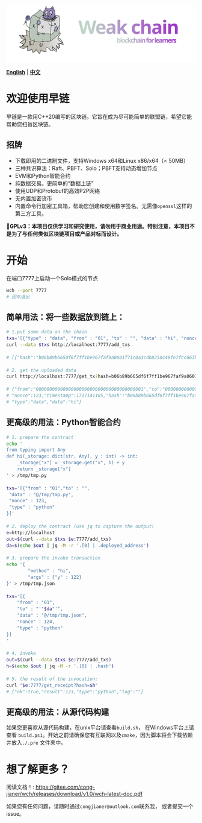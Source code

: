 ![Logo](./weak/doc/logo.svg)

[**English**](./README.md) | [**中文**](./README_CN.md)

<!-- # Welcome to Weak chain -->
# 欢迎使用早链
<!-- *Weak chain* is a blockchain written in C++20. It's designed to be a working -->
<!-- private chain that's as simple as possible in the hope that it could help you -->
<!-- get started with blockchain. -->

早链是一款用C++20编写的区块链。它旨在成为尽可能简单的联盟链，希望它能帮助您扫盲区块链。

## 招牌

+ 下载即用的二进制文件，支持Windows x64和Linux x86/x64（< 50MB）
+ 三种共识算法：Raft、PBFT、Solo；PBFT支持动态增加节点
+ EVM和Python智能合约
+ 纯数据交易。更简单的“数据上链”
+ 使用UDP和Protobuf的高效P2P网络
+ 无内置加密货币
+ 内置命令行加密工具箱，帮助您创建和使用数字签名。无需像`openssl`这样的第三方工具。

**📗️GPLv3：本项目仅供学习和研究使用，请勿用于商业用途。特别注意，本项目不是为了与任何类似区块链项目或产品对标而设计。**


<!-- # Get started -->
<!-- Start a node in Solo mode, listening on port 7777 -->
# 开始
在端口7777上启动一个Solo模式的节点
```bash
wch --port 7777
# 回车退出
```

<!-- ## Simple usage: Put some data on the chain: -->
## 简单用法：将一些数据放到链上：
```bash
# 1.put some data on the chain
txs='[{"type" : "data", "from" : "01", "to" : "", "data" : "hi", "nonce" : 123}]'
curl --data $txs http://localhost:7777/add_txs

# [{"hash":"b06b89b665df6f7ff1be967faf9a0601f71c0a3cdb8250c48fe7fcc663b18d1b"}]

# 2. get the uploaded data
curl http://localhost:7777/get_tx?hash=b06b89b665df6f7ff1be967faf9a0601f71c0a3cdb8250c48fe7fcc663b18d1b

# {"from":"0000000000000000000000000000000000000001","to":"0000000000000000000000000000000000000000",
# "nonce":123,"timestamp":1717141105,"hash":"b06b89b665df6f7ff1be967faf9a0601f71c0a3cdb8250c48fe7fcc663b18d1b",
# "type":"data","data":"hi"}
```

<!-- ## More advanced usage: Python Smart Contract -->
## 更高级的用法：Python智能合约

```bash
# 1. prepare the contract
echo '
from typing import Any
def hi(_storage: dict[str, Any], y : int) -> int:
    _storage["x"] = _storage.get("x", 1) + y
    return _storage["x"]
' > /tmp/tmp.py

txs='[{"from" : "01","to" : "",
 "data" : "@/tmp/tmp.py",
 "nonce" : 123,
 "type" : "python"
}]'

# 2. deploy the contract (use jq to capture the output)
e=http://localhost
out=$(curl --data $txs $e:7777/add_txs)
da=$(echo $out | jq -M -r '.[0] | .deployed_address')

# 3. prepare the invoke transaction
echo '{
        "method" : "hi",
        "args" : {"y" : 122}
}' > /tmp/tmp.json

txs='[{
    "from" : "01",
    "to" : "'"$da"'",
    "data" : "@/tmp/tmp.json",
    "nonce" : 124,
    "type" : "python"
}]
'

# 4. invoke
out=$(curl --data $txs $e:7777/add_txs)
h=$(echo $out | jq -M -r '.[0] | .hash')

# 5. the result of the invocation:
curl "$e:7777/get_receipt?hash=$h"
# {"ok":true,"result":123,"type":"python","log":""}
```

<!-- ## More advanced usage: build from source -->

## 更高级的用法：从源代码构建

<!-- If you prefer build from source. Check out `build.sh` on *nix and `build.ps1` on -->
<!-- Windows. Make sure you have `cmake` available. -->

如果您更喜欢从源代码构建，在unix平台请查看`build.sh`， 在Windows平台上请查看
`build.ps1`。开始之前请确保您有互联网以及`cmake`，因为脚本将会下载依赖并放入`./.pre` 文件夹中。

<!-- # Wanna Know More?  -->
<!-- Read the Doc! : https://gitee.com/cong-jianer/wch/releases/download/v1.0/wch-latest-doc.pdf -->

<!-- If you have any issues, feel free to contact me at `congjianer@outlook.com` or open an issue. -->

# 想了解更多？
阅读文档！: https://gitee.com/cong-jianer/wch/releases/download/v1.0/wch-latest-doc.pdf

如果您有任何问题，请随时通过`congjianer@outlook.com`联系我， 或者提交一个issue。
